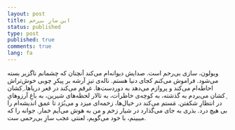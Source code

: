 ```yaml
---
layout: post
title: این سازِ بی‌رحم
status: published
type: post
published: true
comments: true
lang: fa
---
```


<p class="justify">

ویولون، سازی بی‌رحم است. صدایش دیوانه‌ام می‌کند آنچنان که چشمانم ناگزیر بسته می‌شود. فراموش می‌کنم کجای دنیا هستم. ناله‌ی تیزِ آرشه بر پیکرِ چوبی خوش‌تراش احاطه‌ام می‌کند و پروازم می‌دهد به دوردست‌ها. غرقم می‌کند در قعر دریاها. ِکشان ِکشان می‌بردم به گذشته، به کوچه‌ی خاطرات، به تالار لحظه‌های شیرین،  به باغِ آرزوهایِ در انتظارِ شکفتن. مَستم می‌کند در خیال‌ها، زخمه‌ای میزد و می‌بُرَد تا عمق اندیشه‌ام را بی هیچ درد. بذری به جای می‌گذارد در شیار زخم و من به هوش می‌آیم خمار. جوانه را که میبینم، با خود می‌گویم، لعنتی عجب سازِ بی‌رحمی ست.

</p>
